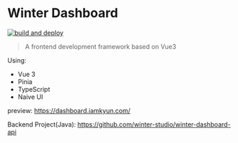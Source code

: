# Winter Dashboard

[![build and deploy](https://github.com/winter-studio/winter-dashboard-ui/actions/workflows/main.yml/badge.svg)](https://github.com/winter-studio/winter-dashboard-ui/actions/workflows/main.yml)

> A frontend development framework based on Vue3

Using:

- Vue 3
- Pinia
- TypeScript
- Naive UI

preview: https://dashboard.iamkyun.com/

Backend Project(Java): https://github.com/winter-studio/winter-dashboard-api
